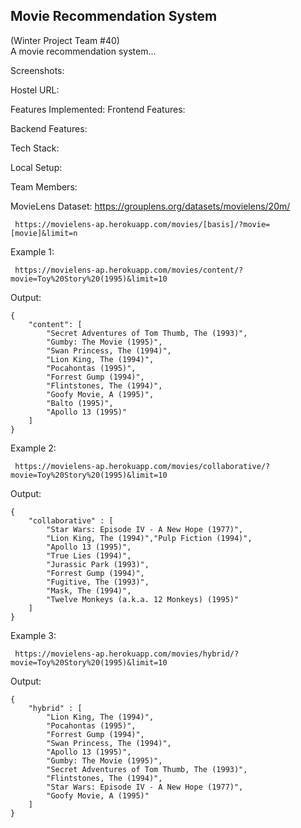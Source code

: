 ## Movie Recommendation System 
(Winter Project Team #40)  
A movie recommendation system...

Screenshots:

Hostel URL:

Features Implemented:
Frontend Features:

Backend Features:

Tech Stack:

Local Setup:

Team Members:




MovieLens Dataset: https://grouplens.org/datasets/movielens/20m/




```
 https://movielens-ap.herokuapp.com/movies/[basis]/?movie=[movie]&limit=n
```

Example 1: 
```
 https://movielens-ap.herokuapp.com/movies/content/?movie=Toy%20Story%20(1995)&limit=10
```
Output:
```
{
    "content": [
        "Secret Adventures of Tom Thumb, The (1993)",
        "Gumby: The Movie (1995)",
        "Swan Princess, The (1994)",
        "Lion King, The (1994)",
        "Pocahontas (1995)",
        "Forrest Gump (1994)",
        "Flintstones, The (1994)",
        "Goofy Movie, A (1995)",
        "Balto (1995)",
        "Apollo 13 (1995)"
    ]
}

```

Example 2: 
```
 https://movielens-ap.herokuapp.com/movies/collaborative/?movie=Toy%20Story%20(1995)&limit=10
```
Output:
```
{
    "collaborative" : [
        "Star Wars: Episode IV - A New Hope (1977)",
        "Lion King, The (1994)","Pulp Fiction (1994)",
        "Apollo 13 (1995)",
        "True Lies (1994)",
        "Jurassic Park (1993)",
        "Forrest Gump (1994)",
        "Fugitive, The (1993)",
        "Mask, The (1994)",
        "Twelve Monkeys (a.k.a. 12 Monkeys) (1995)"
    ]
}
```

Example 3: 
```
 https://movielens-ap.herokuapp.com/movies/hybrid/?movie=Toy%20Story%20(1995)&limit=10
```
Output:
```
{
    "hybrid" : [
        "Lion King, The (1994)",
        "Pocahontas (1995)",
        "Forrest Gump (1994)",
        "Swan Princess, The (1994)",
        "Apollo 13 (1995)",
        "Gumby: The Movie (1995)",
        "Secret Adventures of Tom Thumb, The (1993)",
        "Flintstones, The (1994)",
        "Star Wars: Episode IV - A New Hope (1977)",
        "Goofy Movie, A (1995)"
    ]
}
```
